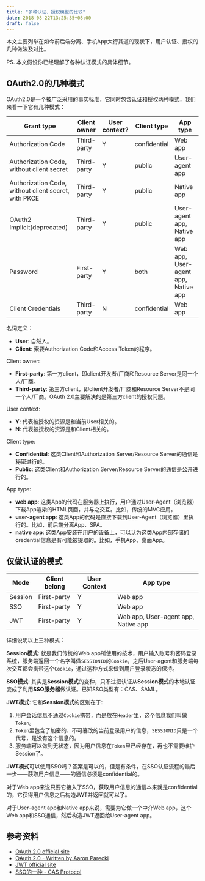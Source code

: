 ```yaml
---
title: "多种认证、授权模型的比较"
date: 2018-08-22T13:25:35+08:00
draft: false
---
```

本文主要列举在如今前后端分离、手机App大行其道的现状下，用户认证、授权的几种做法及对比。

PS. 本文假设你已经理解了各种认证模式的具体细节。

## OAuth2.0的几种模式

OAuth2.0是一个被广泛采用的事实标准，它同时包含认证和授权两种模式，我们来看一下它有几种模式：

| Grant type                                           | Client owner  | User context?| Client type               | App type    |
|------------------------------------------------------|---------------|--------------|---------------------------|-------------|
| Authorization Code                                   | Third-party   | Y            | confidential              | Web app     |
| Authorization Code, without client secret            | Third-party   | Y            | public                    | User-agent app |
| Authorization Code, without client secret, with PKCE | Third-party   | Y            | public                    | Native app  |
| OAuth2 Implicit(deprecated)                          | Third-party   | Y            | public                    | User-agent app, Native app |
| Password                                             | First-party   | Y            | both                      | Web app, User-agent app, Native app |
| Client Credentials                                   | Third-party   | N            | confidential              | Web app     |

名词定义：

* **User**: 自然人。
* **Client**: 索要Authorization Code和Access Token的程序。

Client owner:

* **First-party**: 第一方client，即client开发者/厂商和Resource Server是同一个人/厂商。
* **Third-party**: 第三方client，即client开发者/厂商和Resource Server不是同一个人/厂商。OAuth 2.0主要解决的是第三方client的授权问题。

User context:

* **Y**: 代表被授权的资源是和当前User相关的。
* **N**: 代表被授权的资源是和Client相关的。

Client type:

* **Confidential**: 这类Client和Authorization Server/Resource Server的通信是秘密进行的。
* **Public**: 这类Client和Authorization Server/Resource Server的通信是公开进行的。

App type:

* **web app**: 这类App的代码在服务器上执行，用户通过User-Agent（浏览器）下载App渲染的HTML页面，并与之交互。比如，传统的MVC应用。
* **user-agent app**: 这类App的代码是直接下载到User-Agent（浏览器）里执行的。比如，前后端分离App、SPA。
* **native app**: 这类App安装在用户的设备上，可以认为这类App内部存储的credential信息是有可能被提取的。比如，手机App、桌面App。

## 仅做认证的模式

| Mode     | Client belong | User Context | App type                            |
|----------|---------------|--------------|-------------------------------------|
| Session  | First-party   | Y            | Web app                             |
| SSO      | First-party   | Y            | Web app                             |
| JWT      | First-party   | Y            | Web app, User-agent app, Native app | 

详细说明以上三种模式：

**Session模式**: 就是我们传统的Web app所使用的技术，用户输入账号和密码登录系统，服务端返回一个名字叫做`SESSIONID`的`Cookie`，之后User-agent和服务端每次交互都会携带这个`Cookie`，通过这种方式来做到用户登录状态的保持。

**SSO模式**: 其实是**Session模式**的变种，只不过把认证从**Session模式**的本地认证变成了利用**SSO服务器**做认证。已知SSO类型有：CAS、SAML。

**JWT模式**: 它和**Session模式**的区别在于:

1. 用户会话信息不通过`Cookie`携带，而是放在`Header`里，这个信息我们叫做`Token`。
1. `Token`里包含了加密的、不可篡改的当前登录用户的信息，`SESSIONID`只是一个代号，是没有这个信息的。
1. 服务端可以做到无状态，因为用户信息在`Token`里已经存在，再也不需要维护Session了。

**JWT模式**可以使用SSO吗？答案是可以的，但是有条件，在SSO认证流程的最后一步——获取用户信息——的通信必须是confidential的。

对于Web app来说只要它接入了SSO，获取用户信息的通信本来就是confidential的，它获得用户信息之后构造JWT并返回就可以了。

对于User-agent app和Native app来说，需要为它做一个中介Web app，这个Web app和SSO通信，然后构造JWT返回给User-agent app。

## 参考资料

* [OAuth 2.0 official site][1]
* [OAuth 2.0 - Written by Aaron Parecki][2]
* [JWT official site][3]
* [SSO的一种 - CAS Protocol][4]

[1]: https://oauth.net/2/
[2]: https://www.oauth.com/
[3]: https://jwt.io/
[4]: https://apereo.github.io/cas/4.2.x/protocol/CAS-Protocol.html